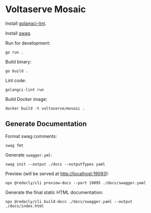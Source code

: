 # Voltaserve Mosaic

Install [golangci-lint](https://github.com/golangci/golangci-lint).

Install [swag](https://github.com/swaggo/swag).

Run for development:

```shell
go run .
```

Build binary:

```shell
go build .
```

Lint code:

```shell
golangci-lint run
```

Build Docker image:

```shell
docker build -t voltaserve/mosaic .
```

## Generate Documentation

Format swag comments:

```shell
swag fmt
```

Generate `swagger.yml`:

```shell
swag init --output ./docs --outputTypes yaml
```

Preview (will be served at [http://localhost:19093](http://localhost:19093)):

```shell
npx @redocly/cli preview-docs --port 19095 ./docs/swagger.yaml
```

Generate the final static HTML documentation:

```shell
npx @redocly/cli build-docs ./docs/swagger.yaml --output ./docs/index.html
```

